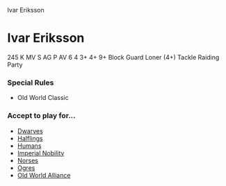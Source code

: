 ﻿
Ivar Eriksson 

# Ivar Eriksson 

245 K
MV
S
AG
P
AV
6
4
3+
4+
9+
Block
Guard
Loner (4+)
Tackle
Raiding Party
### Special Rules
* Old World Classic
### Accept to play for...
* [Dwarves](../teams/Dwarves.md)
* [Halflings](../teams/Halflings.md)
* [Humans](../teams/Humans.md)
* [Imperial Nobility](../teams/Imperial_Nobility.md)
* [Norses](../teams/Norses.md)
* [Ogres](../teams/Ogres.md)
* [Old World Alliance](../teams/Old_World_Alliance.md)